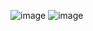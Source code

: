 ![image](https://github.com/user-attachments/assets/a54c8e0e-cfe9-47ef-8ebc-d802cfe35854)
![image](https://github.com/user-attachments/assets/2ebda8a6-a098-4676-b3a9-abc0bf1382d3)
